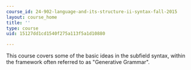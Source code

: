 ```yaml
---
course_id: 24-902-language-and-its-structure-ii-syntax-fall-2015
layout: course_home
title: ''
type: course
uid: 15127dd1cd1540f275a113f5a1d10880

---
```

This course covers some of the basic ideas in the subfield syntax, within the framework often referred to as "Generative Grammar".
